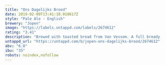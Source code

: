 ```yaml
---
title: "Ons Dagelijks Brood"
date: 2019-02-08T13:41:18.018617Z
style: "Pale Ale - English"
brewery: "Jopen"
image: "https://labels.untappd.com/labels/2674612"
rating: "3.41"
description: "Brewed with toasted bread from Van Vessem. A full bready, malt flavor with refreshing floral tones from the English hops and a bitter finish."
untappd_url: "https://untappd.com/b/jopen-ons-dagelijks-brood/2674612"
abv: "6.0"
ibu: "35"
robots: noindex,nofollow
---
```

